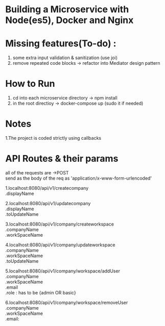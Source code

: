 # Building a Microservice with Node(es5), Docker and Nginx

# Missing features(To-do) :
1. some extra input validation & sanitization (use joi)
2. remove repeated code blocks -> refactor into Mediator design pattern

# How to Run
1. cd into each microservice directory -> npm install
2. in the root directioy -> docker-compose up (sudo it if needed)

# Notes
1.The project is coded strictly using callbacks

# API Routes & their params 
   all of the requests are ->POST <br />
  send as the body of the req as 'application/x-www-form-urlencoded'<br />
  
1.localhost:8080/api/v1/createcompany<br />
  .displayName<br />
  
2.localhost:8080/api/v1/updatecompany<br />
    .displayName<br />
    .toUpdateName<br />


3.localhost:8080/api/v1/company/createworkspace<br />
    .companyName<br />
    .workSpaceName<br />

4.localhost:8080/api/v1/company/updateworkspace<br />
    .companyName<br />
    .workSpaceName<br />
    .toUpdateName<br />

5.localhost:8080/api/v1/company/workspace/addUser<br />
   .companyName<br />
   .workSpaceName<br />
   .email<br />
   .role  : has to be {admin OR basic}<br />
   
6.localhost:8080/api/v1/company/workspace/removeUser<br />
    .companyName<br />
    .workSpaceName<br />
    .email:

